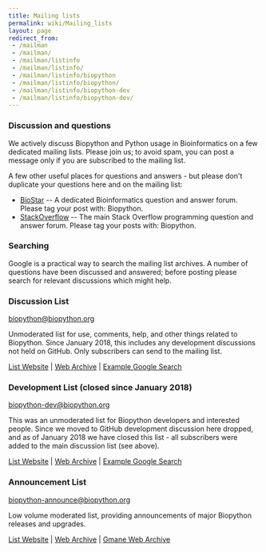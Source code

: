 ```yaml
---
title: Mailing lists
permalink: wiki/Mailing_lists
layout: page
redirect_from:
 - /mailman
 - /mailman/
 - /mailman/listinfo
 - /mailman/listinfo/
 - /mailman/listinfo/biopython
 - /mailman/listinfo/biopython/
 - /mailman/listinfo/biopython-dev
 - /mailman/listinfo/biopython-dev/
---
```


### Discussion and questions

We actively discuss Biopython and Python usage in Bioinformatics on a
few dedicated mailing lists. Please join us; to avoid spam, you can post
a message only if you are subscribed to the mailing list.

A few other useful places for questions and answers - but please don't
duplicate your questions here and on the mailing list:

-   [BioStar](https://www.biostars.org/) -- A dedicated
    Bioinformatics question and answer forum. Please tag your post
    with: Biopython.
-   [StackOverflow](http://stackoverflow.com/questions/tagged/biopython)
    -- The main Stack Overflow programming question and answer forum.
    Please tag your posts with: Biopython.

### Searching

Google is a practical way to search the mailing list archives. A number
of questions have been discussed and answered; before posting please
search for relevant discussions which might help.

### Discussion List

<biopython@biopython.org>

Unmoderated list for use, comments, help, and other things related to
Biopython. Since January 2018, this includes any development discussions
not held on GitHub. Only subscribers can send to the mailing list.

[List Website](http://lists.open-bio.org/mailman/listinfo/biopython/) |
[Web Archive](http://lists.open-bio.org/pipermail/biopython/) |
[Example Google Search](https://www.google.co.uk/search?q=example+url%3Ahttp%3A%2F%2Flists.open-bio.org%2Fpipermail%2Fbiopython%2F)

### Development List (closed since January 2018)

<biopython-dev@biopython.org>

This was an unmoderated list for Biopython developers and interested people.
Since we moved to GitHub development discussion here dropped, and as of
January 2018 we have closed this list - all subscribers were added to the
main discussion list (see above).

[List Website](http://lists.open-bio.org/mailman/listinfo/biopython-dev/) |
[Web Archive](http://lists.open-bio.org/pipermail/biopython-dev/) |
[Example Google Search](https://www.google.co.uk/search?q=example+url%3Ahttp%3A%2F%2Flists.open-bio.org%2Fpipermail%2Fbiopython%2F)

### Announcement List

<biopython-announce@biopython.org>

Low volume moderated list, providing announcements of major Biopython
releases and upgrades.

[List Website](http://lists.open-bio.org/mailman/listinfo/biopython-announce/) |
[Web Archive](http://lists.open-bio.org/pipermail/biopython-announce/) |
[Gmane Web Archive](http://dir.gmane.org/gmane.comp.python.bio.announce)
